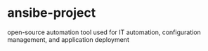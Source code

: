 # ansibe-project
open-source automation tool used for IT automation, configuration management, and application deployment
